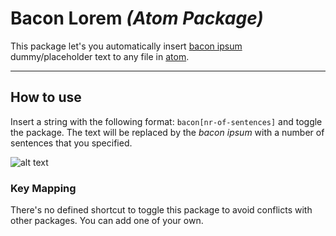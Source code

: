 # Bacon Lorem *(Atom Package)*

This package let's you automatically insert [bacon ipsum](http://baconipsum.com/json-api/) dummy/placeholder text to any file in [atom](https://atom.io/).

---

## How to use
Insert a string with the following format: `bacon[nr-of-sentences]` and toggle the package. The text will be
replaced by the *bacon ipsum* with a number of sentences that you specified.

![alt text](http://imageshack.com/a/img923/8643/l6PNAG.gif "atom bacon package")

### Key Mapping
There's no defined shortcut to toggle this package to avoid conflicts with other packages.
You can add one of your own.
